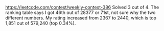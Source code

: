 https://leetcode.com/contest/weekly-contest-386
Solved 3 out of 4.
The ranking table says I got 46th out of 28377 or 71st, not sure why the two different numbers. My rating increased from 2367 to 2440, which is top 1,851 out of 579,240 (top 0.34%).